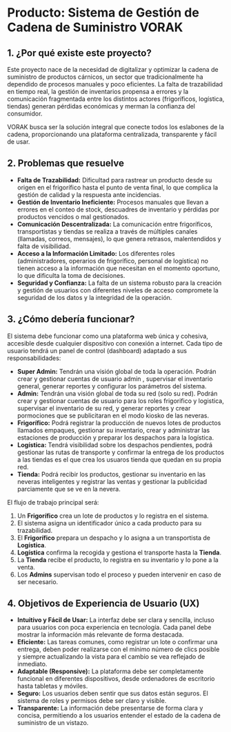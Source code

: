 # Producto: Sistema de Gestión de Cadena de Suministro VORAK

## 1. ¿Por qué existe este proyecto?

Este proyecto nace de la necesidad de digitalizar y optimizar la cadena de suministro de productos cárnicos, un sector que tradicionalmente ha dependido de procesos manuales y poco eficientes. La falta de trazabilidad en tiempo real, la gestión de inventarios propensa a errores y la comunicación fragmentada entre los distintos actores (frigoríficos, logística, tiendas) generan pérdidas económicas y merman la confianza del consumidor.

VORAK busca ser la solución integral que conecte todos los eslabones de la cadena, proporcionando una plataforma centralizada, transparente y fácil de usar.

## 2. Problemas que resuelve

*   **Falta de Trazabilidad:** Dificultad para rastrear un producto desde su origen en el frigorífico hasta el punto de venta final, lo que complica la gestión de calidad y la respuesta ante incidencias.
*   **Gestión de Inventario Ineficiente:** Procesos manuales que llevan a errores en el conteo de stock, descuadres de inventario y pérdidas por productos vencidos o mal gestionados.
*   **Comunicación Descentralizada:** La comunicación entre frigoríficos, transportistas y tiendas se realiza a través de múltiples canales (llamadas, correos, mensajes), lo que genera retrasos, malentendidos y falta de visibilidad.
*   **Acceso a la Información Limitado:** Los diferentes roles (administradores, operarios de frigorífico, personal de logística) no tienen acceso a la información que necesitan en el momento oportuno, lo que dificulta la toma de decisiones.
*   **Seguridad y Confianza:** La falta de un sistema robusto para la creación y gestión de usuarios con diferentes niveles de acceso compromete la seguridad de los datos y la integridad de la operación.

## 3. ¿Cómo debería funcionar?

El sistema debe funcionar como una plataforma web única y cohesiva, accesible desde cualquier dispositivo con conexión a internet. Cada tipo de usuario tendrá un panel de control (dashboard) adaptado a sus responsabilidades:

*   **Super Admin:** Tendrán una visión global de toda la operación. Podrán crear y gestionar cuentas de usuario admin , supervisar el inventario general, generar reportes y configurar los parámetros del sistema.
*   **Admin:** Tendrán una visión global de toda su red (solo su red). Podrán crear y gestionar cuentas de usuario para los roles frigorifico y logistica, supervisar el inventario de su red, y generar reportes y crear pormociones que se publicitaran en el modo kiosko de las neveras.
*   **Frigorífico:** Podrá registrar la producción de nuevos lotes de productos llamados empaques, gestionar su inventario, crear y administrar las estaciones de producción y preparar los despachos para la logística.
*   **Logística:** Tendrá visibilidad sobre los despachos pendientes, podrá gestionar las rutas de transporte y confirmar la entrega de los productos a las tiendas es el que crea los usuaros tienda que quedan en su propia red.
*   **Tienda:** Podrá recibir los productos, gestionar su inventario en las neveras inteligentes y registrar las ventas y gestionar la publicidad parciamente que se ve en la nevera.

El flujo de trabajo principal será:
1.  Un **Frigorífico** crea un lote de productos y lo registra en el sistema.
2.  El sistema asigna un identificador único a cada producto para su trazabilidad.
3.  El **Frigorífico** prepara un despacho y lo asigna a un transportista de **Logística**.
4.  **Logística** confirma la recogida y gestiona el transporte hasta la **Tienda**.
5.  La **Tienda** recibe el producto, lo registra en su inventario y lo pone a la venta.
6.  Los **Admins** supervisan todo el proceso y pueden intervenir en caso de ser necesario.

## 4. Objetivos de Experiencia de Usuario (UX)

*   **Intuitivo y Fácil de Usar:** La interfaz debe ser clara y sencilla, incluso para usuarios con poca experiencia en tecnología. Cada panel debe mostrar la información más relevante de forma destacada.
*   **Eficiente:** Las tareas comunes, como registrar un lote o confirmar una entrega, deben poder realizarse con el mínimo número de clics posible y siempre actualizando la vista para el cambio se vea reflejado de inmediato.
*   **Adaptable (Responsive):** La plataforma debe ser completamente funcional en diferentes dispositivos, desde ordenadores de escritorio hasta tabletas y móviles.
*   **Seguro:** Los usuarios deben sentir que sus datos están seguros. El sistema de roles y permisos debe ser claro y visible.
*   **Transparente:** La información debe presentarse de forma clara y concisa, permitiendo a los usuarios entender el estado de la cadena de suministro de un vistazo.